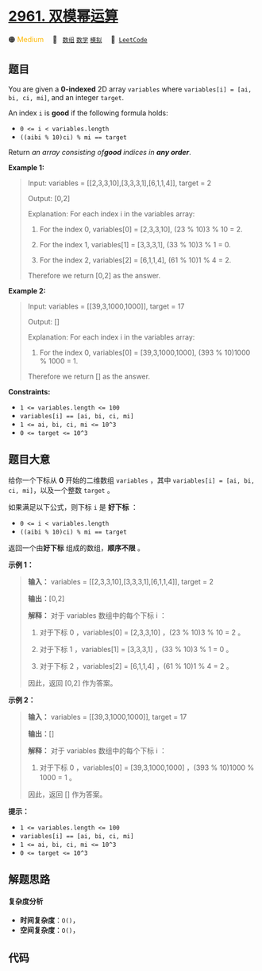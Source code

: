 # [2961. 双模幂运算](https://leetcode.com/problems/double-modular-exponentiation)

🟠 <font color=#ffb800>Medium</font>&emsp; 🔖&ensp; [`数组`](/outline/tag/array.md) [`数学`](/outline/tag/math.md) [`模拟`](/outline/tag/simulation.md)&emsp; 🔗&ensp;[`LeetCode`](https://leetcode.com/problems/double-modular-exponentiation)

## 题目

You are given a **0-indexed** 2D array `variables` where `variables[i] = [ai,
bi, ci, mi]`, and an integer `target`.

An index `i` is **good** if the following formula holds:

  * `0 <= i < variables.length`
  * `((aibi % 10)ci) % mi == target`

Return _an array consisting of**good** indices in **any order**_.



**Example 1:**

> Input: variables = [[2,3,3,10],[3,3,3,1],[6,1,1,4]], target = 2
> 
> Output: [0,2]
> 
> Explanation: For each index i in the variables array:
> 
> 1) For the index 0, variables[0] = [2,3,3,10], (23 % 10)3 % 10 = 2.
> 
> 2) For the index 1, variables[1] = [3,3,3,1], (33 % 10)3 % 1 = 0.
> 
> 3) For the index 2, variables[2] = [6,1,1,4], (61 % 10)1 % 4 = 2.
> 
> Therefore we return [0,2] as the answer.

**Example 2:**

> Input: variables = [[39,3,1000,1000]], target = 17
> 
> Output: []
> 
> Explanation: For each index i in the variables array:
> 
> 1) For the index 0, variables[0] = [39,3,1000,1000], (393 % 10)1000 % 1000 = 1.
> 
> Therefore we return [] as the answer.

**Constraints:**

  * `1 <= variables.length <= 100`
  * `variables[i] == [ai, bi, ci, mi]`
  * `1 <= ai, bi, ci, mi <= 10^3`
  * `0 <= target <= 10^3`


## 题目大意

给你一个下标从 **0** 开始的二维数组 `variables` ，其中 `variables[i] = [ai, bi, ci, mi]`，以及一个整数
`target` 。

如果满足以下公式，则下标 `i` 是 **好下标** ：

  * `0 <= i < variables.length`
  * `((aibi % 10)ci) % mi == target`

返回一个由**好下标** 组成的数组，**顺序不限** 。



**示例 1：**

> 
> 
> 
> 
> 
> **输入：** variables = [[2,3,3,10],[3,3,3,1],[6,1,1,4]], target = 2
> 
> **输出：**[0,2]
> 
> **解释：** 对于 variables 数组中的每个下标 i ：
> 
> 1) 对于下标 0 ，variables[0] = [2,3,3,10] ，(23 % 10)3 % 10 = 2 。
> 
> 2) 对于下标 1 ，variables[1] = [3,3,3,1] ，(33 % 10)3 % 1 = 0 。
> 
> 3) 对于下标 2 ，variables[2] = [6,1,1,4] ，(61 % 10)1 % 4 = 2 。
> 
> 因此，返回 [0,2] 作为答案。
> 
> 

**示例 2：**

> 
> 
> 
> 
> 
> **输入：** variables = [[39,3,1000,1000]], target = 17
> 
> **输出：**[]
> 
> **解释：** 对于 variables 数组中的每个下标 i ：
> 
> 1) 对于下标 0 ，variables[0] = [39,3,1000,1000] ，(393 % 10)1000 % 1000 = 1 。
> 
> 因此，返回 [] 作为答案。
> 
> 



**提示：**

  * `1 <= variables.length <= 100`
  * `variables[i] == [ai, bi, ci, mi]`
  * `1 <= ai, bi, ci, mi <= 10^3`
  * `0 <= target <= 10^3`


## 解题思路

#### 复杂度分析

- **时间复杂度**：`O()`，
- **空间复杂度**：`O()`，

## 代码

```javascript

```